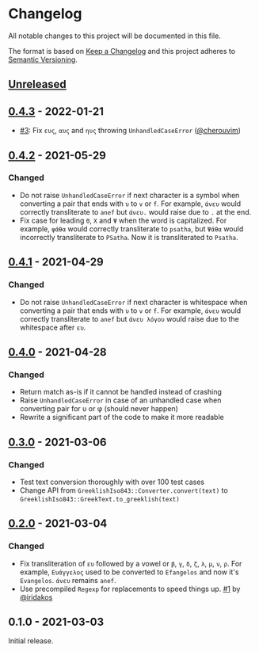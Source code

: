 # Changelog

All notable changes to this project will be documented in this file.

The format is based on [Keep a Changelog][] and this project adheres to
[Semantic Versioning][].

## [Unreleased][]

## [0.4.3][] - 2022-01-21

- [#3][]: Fix `ευς`, `αυς` and `ηυς` throwing `UnhandledCaseError`
  ([@cherouvim][])

[#3]: https://github.com/agorf/greeklish_iso843/issues/3
[@cherouvim]: https://github.com/cherouvim

## [0.4.2][] - 2021-05-29

### Changed

- Do not raise `UnhandledCaseError` if next character is a symbol when
  converting a pair that ends with `υ` to `v` or `f`. For example, `άνευ` would
  correctly transliterate to `anef` but `άνευ.` would raise due to `.` at the
  end.
- Fix case for leading `Θ`, `Χ` and `Ψ` when the word is capitalized. For
  example, `ψάθα` would correctly transliterate to `psatha`, but `Ψάθα` would
  incorrectly transliterate to `PSatha`. Now it is transliterated to `Psatha`.

## [0.4.1][] - 2021-04-29

### Changed

- Do not raise `UnhandledCaseError` if next character is whitespace when
  converting a pair that ends with `υ` to `v` or `f`. For example, `άνευ` would
  correctly transliterate to `anef` but `άνευ λόγου` would raise due to the
  whitespace after `ευ`.

## [0.4.0][] - 2021-04-28

### Changed

- Return match as-is if it cannot be handled instead of crashing
- Raise `UnhandledCaseError` in case of an unhandled case when converting pair
  for υ or φ (should never happen)
- Rewrite a significant part of the code to make it more readable

## [0.3.0][] - 2021-03-06

### Changed

- Test text conversion thoroughly with over 100 test cases
- Change API from `GreeklishIso843::Converter.convert(text)` to
  `GreeklishIso843::GreekText.to_greeklish(text)`

## [0.2.0][] - 2021-03-04

### Changed

- Fix transliteration of `ευ` followed by a vowel or `β`, `γ`, `δ`, `ζ`, `λ`,
  `μ`, `ν`, `ρ`. For example, `Ευάγγελος` used to be converted to `Efangelos`
  and now it's `Evangelos`. `άνευ` remains `anef`.
- Use precompiled `Regexp` for replacements to speed things up.
  [#1](https://github.com/agorf/greeklish_iso843/pull/1) by
  [@iridakos](https://github.com/iridakos)

## 0.1.0 - 2021-03-03

Initial release.

[Keep a Changelog]: http://keepachangelog.com/en/1.0.0/
[Semantic Versioning]: http://semver.org/spec/v2.0.0.html
[0.2.0]: https://github.com/agorf/greeklish_iso843/compare/0.1.0...0.2.0
[0.3.0]: https://github.com/agorf/greeklish_iso843/compare/0.2.0...0.3.0
[0.4.0]: https://github.com/agorf/greeklish_iso843/compare/0.3.0...0.4.0
[0.4.1]: https://github.com/agorf/greeklish_iso843/compare/0.4.0...0.4.1
[0.4.2]: https://github.com/agorf/greeklish_iso843/compare/0.4.1...0.4.2
[0.4.3]: https://github.com/agorf/greeklish_iso843/compare/0.4.2...0.4.3
[Unreleased]: https://github.com/agorf/greeklish_iso843/compare/0.4.3...HEAD
